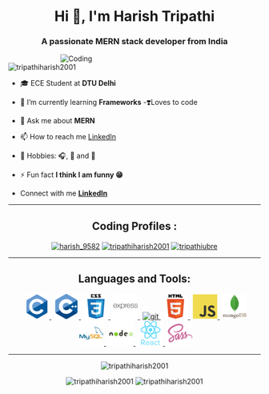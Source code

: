 <h1 align="center">Hi 👋, I'm Harish Tripathi</h1>
<h3 align="center">A passionate MERN stack developer from India</h3>
<img
  align="right"
  alt="Coding"
  width="400"
  src="https://cdn.dribbble.com/users/1019864/screenshots/3079099/codeloop.gif"
/>

<p align="left">
  <img
    src="https://komarev.com/ghpvc/?username=tripathiharish2001&label=Profile%20views&color=0e75b6&style=flat"
    alt="tripathiharish2001"
  />
</p>

- 🎓 ECE Student at **DTU Delhi** 
- 🌱 I’m currently learning **Frameworks**
-❣️Loves to code 
- 💬 Ask me about **MERN** 
- 📫 How to reach me
<a href="https://www.linkedin.com/in/harish-tripathi-8bb144214/" target="_blank">LinkedIn</a>
- 🏓 Hobbies: 🎧, 🎸 and 🏏 
- ⚡ Fun fact **I think I am funny 😁**

- Connect with me <a href="https://www.linkedin.com/in/harish-tripathi-8bb144214/" target="_blank">**LinkedIn**</a>
<hr/>

<h2 align="center">Coding Profiles :</h3>
<p align="center">
  <a href="https://www.codechef.com/users/harish_9582" target="blank"
    ><img
      align="center"
      src="https://cdn.jsdelivr.net/npm/simple-icons@3.1.0/icons/codechef.svg"
      alt="harish_9582"
      height="30"
      width="40"
  /></a>
  <a href="https://www.leetcode.com/tripathiharish2001" target="blank"
    ><img
      align="center"
      src="https://raw.githubusercontent.com/rahuldkjain/github-profile-readme-generator/master/src/images/icons/Social/leet-code.svg"
      alt="tripathiharish2001"
      height="30"
      width="40"
  /></a>
  <a href="https://auth.geeksforgeeks.org/user/tripathiubre" target="blank"
    ><img
      align="center"
      src="https://raw.githubusercontent.com/rahuldkjain/github-profile-readme-generator/master/src/images/icons/Social/geeks-for-geeks.svg"
      alt="tripathiubre"
      height="30"
      width="40"
  /></a>
</p>

<hr/>

<h2 align="center">Languages and Tools:</h3>
<p align="center">
  <a
    href="https://www.cprogramming.com/"
    target="_blank"
    rel="noreferrer"
    style="padding-left: 5px"
  >
    <img
      src="https://raw.githubusercontent.com/devicons/devicon/master/icons/c/c-original.svg"
      alt="c"
      width="50"
      height="50"
    />
  </a>
  <a
    href="https://www.w3schools.com/cpp/"
    target="_blank"
    rel="noreferrer"
    style="padding-left: 5px"
  >
    <img
      src="https://raw.githubusercontent.com/devicons/devicon/master/icons/cplusplus/cplusplus-original.svg"
      alt="cplusplus"
      width="50"
      height="50"
    />
  </a>
  <a
    href="https://www.w3schools.com/css/"
    target="_blank"
    rel="noreferrer"
    style="padding-left: 5px"
  >
    <img
      src="https://raw.githubusercontent.com/devicons/devicon/master/icons/css3/css3-original-wordmark.svg"
      alt="css3"
      width="50"
      height="50"
    />
  </a>
  <a
    href="https://expressjs.com"
    target="_blank"
    rel="noreferrer"
    style="padding-left: 5px"
  >
    <img
      src="https://raw.githubusercontent.com/devicons/devicon/master/icons/express/express-original-wordmark.svg"
      alt="express"
      width="50"
      height="50"
    />
  </a>
  <a
    href="https://git-scm.com/"
    target="_blank"
    rel="noreferrer"
    style="padding-left: 5px"
  >
    <img
      src="https://www.vectorlogo.zone/logos/git-scm/git-scm-icon.svg"
      alt="git"
      width="50"
      height="50"
    />
  </a>
  <a
    href="https://www.w3.org/html/"
    target="_blank"
    rel="noreferrer"
    style="padding-left: 5px"
  >
    <img
      src="https://raw.githubusercontent.com/devicons/devicon/master/icons/html5/html5-original-wordmark.svg"
      alt="html5"
      width="50"
      height="50"
    />
  </a>
  <a
    href="https://developer.mozilla.org/en-US/docs/Web/JavaScript"
    target="_blank"
    rel="noreferrer"
    style="padding-left: 5px"
  >
    <img
      src="https://raw.githubusercontent.com/devicons/devicon/master/icons/javascript/javascript-original.svg"
      alt="javascript"
      width="50"
      height="50"
    />
  </a>
  <a
    href="https://www.mongodb.com/"
    target="_blank"
    rel="noreferrer"
    style="padding-left: 5px"
  >
    <img
      src="https://raw.githubusercontent.com/devicons/devicon/master/icons/mongodb/mongodb-original-wordmark.svg"
      alt="mongodb"
      width="50"
      height="50"
    />
  </a>
  <a
    href="https://www.mysql.com/"
    target="_blank"
    rel="noreferrer"
    style="padding-left: 5px"
  >
    <img
      src="https://raw.githubusercontent.com/devicons/devicon/master/icons/mysql/mysql-original-wordmark.svg"
      alt="mysql"
      width="50"
      height="50"
    />
  </a>
  <a
    href="https://nodejs.org"
    target="_blank"
    rel="noreferrer"
    style="padding-left: 5px"
  >
    <img
      src="https://raw.githubusercontent.com/devicons/devicon/master/icons/nodejs/nodejs-original-wordmark.svg"
      alt="nodejs"
      width="50"
      height="50"
    />
  </a>
  <a
    href="https://reactjs.org/"
    target="_blank"
    rel="noreferrer"
    style="padding-left: 5px"
  >
    <img
      src="https://raw.githubusercontent.com/devicons/devicon/master/icons/react/react-original-wordmark.svg"
      alt="react"
      width="50"
      height="50"
    />
  </a>
  <a
    href="https://sass-lang.com"
    target="_blank"
    rel="noreferrer"
    style="padding-left: 5px"
  >
    <img
      src="https://raw.githubusercontent.com/devicons/devicon/master/icons/sass/sass-original.svg"
      alt="sass"
      width="50"
      height="50"
    />
  </a>
</p>

<hr/>

<p align="center">
  <img
    src="https://github-readme-stats.vercel.app/api/top-langs?username=tripathiharish2001&show_icons=true&theme=tokyonight"
    alt="tripathiharish2001"
    height="200"
    width="auto"
  />
</p>

<p>
 
</p>

<p align="center">
  <img
    src="https://github-readme-streak-stats.herokuapp.com/?user=tripathiharish2001&show_icons=true&theme=radical"
    alt="tripathiharish2001"
    height="150"
    width="auto"
    color="red"
  />
   <img
    src="https://github-readme-stats.vercel.app/api?username=tripathiharish2001&show_icons=true&theme=tokyonight"
    alt="tripathiharish2001"
    height="150"
    width="auto"
  />
</p>
